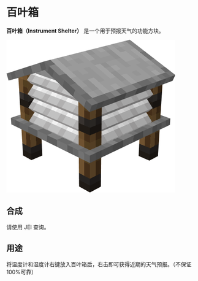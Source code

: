 # 百叶箱

**百叶箱（Instrument Shelter）** 是一个用于预报天气的功能方块。

![百叶箱](../.gitbook/assets/instrument_shelter.png)

## 合成
请使用 JEI 查询。

## 用途
将温度计和湿度计右键放入百叶箱后，右击即可获得近期的天气预报。（不保证100%可靠）
